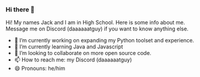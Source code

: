 ### Hi there 👋

Hi! My names Jack and I am in High School. Here is some info about me. Message me on Discord (daaaaaatguy) if you want to know anything else. 

- 🔭 I’m currently working on expanding my Python toolset and experience. 
- 🌱 I’m currently learning Java and Javascript
- 👯 I’m looking to collaborate on more open source code. 
- 📫 How to reach me: my Discord (daaaaaatguy)
- 😄 Pronouns: he/him
